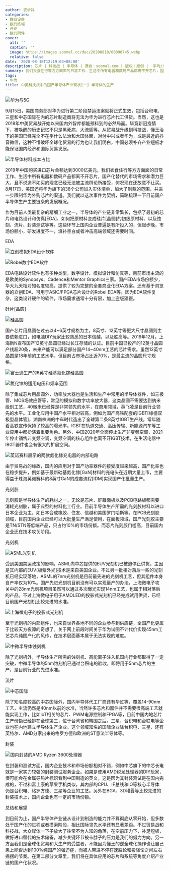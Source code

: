 ```yaml
---
author: 农步祥
categories:
- 数码设备
- 数码终端
- 评论
- 数码附件
cover:
  alt: ''
  caption: ''
  image: https://images.soomal.cc/doc/20200818/00090745.webp
  relative: false
date: '2020-08-18T12:19:03+08:00'
description: 芯片 | 科技战 | 半导体 | 源自：soomal.com | 版权：原创 |  平均/总评分：09.07/263
summary: 我们衣食住行等方方面面的日常工作、生活中所有电器和数码产品都离不开芯片，国产化替代的市场需求和潜力巨大，国产化替代的市场需求和潜力巨大。8月17日，美国还将华为旗下的38个公司加入实体清单，加大了制裁的范围。我们就以这次事件为契机，梳理一下目前国产半导体生产主要链条的发展概况。
tags:
- 华为
title: 中美科技战中的国产半导体产业现状[一] 半导体的生产
---
```


![华为与5G](https://images.soomal.cc/doc/20200818/00090730.webp)



9月15日，美国商务部对华为进行第二阶段禁运法案就将正式生效，包括台积电、三星和中芯国际在内的芯片制造商将无法为华为进行芯片代工供货。当然，这也是2018年中美贸易战开始以来国内外智库都能预料到的必然局面。毕竟新冠疫情下，被唤醒的历史记忆不只是黑死病、大流感等。从贸易战升级到科技战，懂王治下的美国已经完全不在乎什么法治和大国体面，对付中兴或者华为，或是最近的抖音微信，这种不惜破坏全球化贸易的行为也让我们明白，中国必须补齐产业短板才能保证国内经济和国际贸易发展。



![半导体材料成本占比](https://images.soomal.cc/doc/20200818/00090742.webp)



2019年中国购买进口芯片金额达到3000亿美元，我们衣食住行等方方面面的日常工作、生活中所有电器和数码产品都离不开芯片，国产化替代的市场需求和潜力巨大，且不说造不如买的理念已经无法被主流舆论所接受，何况现在还故意不让买。8月17日，美国还将华为旗下的38个公司加入实体清单，加大了制裁的范围，并进一步限制华为外购芯片的渠道。我们就以这次事件为契机，简略梳理一下目前国产半导体生产主要链条的发展概况。



作为目前人类最复杂的精细工业之一，半导体的产业链非常繁长，包括了最初的芯片和电路设计和仿真[EDA]、如何把原材料变成硅片[晶圆]的初级原材料、以及蚀刻、流片、封装测试等等。这些环节上国内企业普遍是有所投入的，但起步晚，市场份额小，研发进度不一，填补空白或者冲击高端领域还需要时间。



EDA



![立创模拟EDA设计软件](https://images.soomal.cc/doc/20200818/00090731.webp)



![Robei数字EDA软件](https://images.soomal.cc/doc/20200818/00090732.webp)



EDA电路设计软件也有多种类型，数字设计、模拟设计和仿真等，目前市场主流的是欧美的Synopsys、Cadence和Mentor Graphics三家。国产EDA市场份额少，华大九天相对知名度较高，提供了较为完整的全套商业化EDA方案。还有基于浏览器的立创EDA、可用于ASIC/FPGA芯片设计的Robei EDA等。因为EDA软件复杂，这类设计硬件的软件，市场需求通常十分有限，加上盗版猖獗。



硅片[晶圆]



![硅晶圆](https://images.soomal.cc/doc/20200818/00090733.webp)



国产芯片用晶圆在过去以4~6英寸规格为主，8英寸、12英寸等更大尺寸晶圆则主要依赖进口，如电脑DIY玩家比较熟悉的日本信越，以及胜高等。2019年12月，上海新N宣布国产12英寸晶圆已经过长江存储的认证。目前中国已投产的12英寸晶圆产线超20条，未来产能可以满足部分国产14~40nm工艺的芯片需求。虽然12英寸晶圆是18年前的工艺水平，但目前占市场占比近70%，是最主流的晶圆尺寸规格。



![富士通生产的6英寸硅基氮化镓硅晶圆](https://images.soomal.cc/doc/20200818/00090734.webp)



![氮化镓的适用电压和频率范围](https://images.soomal.cc/doc/20200818/00090735.webp)



除了集成芯片用晶圆外，功率放大器也是生活和生产中常用的半导体器件，如三极管、MOS场效应管等，常见的模拟和数字功率放大器，这类晶圆不需要达到纳米级别工艺，40微米已经算是非常领先的水平，在商用领域，英飞凌是目前行业领先的水平。工业化应用中国产水平相对较高，例如为国产高铁配套的IGBT[缘栅双极型晶体管]，湖南株洲的中车时代造出了全球第二条8英寸IGBT生产线，常年随着高铁宣传保持了较高的曝光率。IGBT在轨道交通、高压传输、新能源汽车等工业应用中都扮演着重要角色。另外，中国2020年全面停止生产非变频空调，2021年停止销售非变频空调，变频空调的核心组件也离不开IGBT技术，在生活电器中IBGT器件也会有很大的扩展空间。



![英诺赛科展示的两款氮化镓充电器的内部电路](https://images.soomal.cc/doc/20200818/00090736.webp)



由于贸易战的缘故，国内的应用对于国产功率器件的接受度越来越高，国产化率也在稳步提升，例如基于最新硅基氮化镓[GaN]材料的充电头在近期大量上市，主要得益于珠海英诺赛科的8英寸GaN的成套流程[IDM]实现国产化批量生产。



光刻胶



光刻胶是半导体生产的耗材之一，无论是芯片、屏幕面板以及PCB电路板都需要消耗光刻胶，属于典型的材料化工行业。目前半导体生产所需的光刻胶材料以进口日本企业为主，如日本合成橡胶、住友、信越和美国罗门哈斯等。在PCB光刻胶领域，目前国内企业已经可以大批量生产满足使用，在面板领域，国产光刻胶主要是TN/STN等低端产品，只占约10%的市场份额。而芯片光刻胶门槛高，目前国内企业还在技术攻关阶段。



光刻机



![ASML光刻机](https://images.soomal.cc/doc/20200818/00090738.webp)



受到美国禁运政策的影响，ASML向中芯提供的EUV光刻机已被迫停止供货，主因是其内部的EUV[极紫外光]技术是来自美国企业。不过另一批相对落后一些的光刻机已经实现落地，ASML的7nm光刻机是目前最先进的光刻机工艺，但其组件本身自产率仅为10%。国产先进光刻机目前没有可以实现量产的办法，上海微电子攻关中的28nm光刻机项目虽然可以通过多次曝光实现14nm工艺，也属于相对落后的产品。不过上海微电子用于AMOLED的投影式光刻机已经完成试用供货，已经目前国产光刻机比较先进的水准。



![上海微电子的投影式光刻机](https://images.soomal.cc/doc/20200818/00090739.webp)



至于光刻机的内部组件，也来自世界各地不同的企业参与到供应链，全国产化更属于比较天方夜谭的奇想了。关于网上前段时间关于华为试图不计代价实现45nm工艺芯片纯国产化的风传，在技术层面基本属于无法实现的难度。



![中微半导体蚀刻机](https://images.soomal.cc/doc/20200818/00090741.webp)



除了光刻机外，半导体生产所需的蚀刻机、高能离子注入机国内行业都取得了一定突破，中微半导体的5nm蚀刻机已通过台积电的验收，即将用于5nm芯片的生产，是目前行业的先进水准。



流片



![中芯国际](https://images.soomal.cc/doc/20200818/00090743.webp)



除了知名度较高的中芯国际外，国内半导体代工厂商还有华虹等，覆盖14-90nm工艺，主流仍然是40nm以前的水准，当然许多芯片和器件并不需要很高端工艺就能实现工作，比如IoT相关的芯片、PWM电源控制和FPGA等，目前中国内地芯片生产份额已经排在全球第三，位于台湾省和韩国之后。三星、台积电和台联电等企业也在内地建立半导体生产企业。这个领域知名的国际企业除台积电、三星，还有英特尔、AMD分家出来的格罗方德和欧洲的ST意法半导体等。



封装



![国内封装的AMD Ryzen 3600处理器](https://images.soomal.cc/doc/20200818/00090744.webp)



在封装和测试方面，国内企业技术和市场份额相对不错，例如中芯旗下的中芯长电就是一家实力较强的封装测试服务企业。如果是使用AMD锐龙处理器的DIY玩家，很可能会在金属导热片标识看到中国制造的英文，这是因为其封装测试是在国内完成的，不过和富士康的苹果手机类似，其内部的CPU、IF总线和IO等核心半导体仍是台积电、格罗方德、三星等企业的工艺。另外在BGA、3D堆叠等比较先进的封装技术上，国内企业也有一定的市场份额。



总结和展望



到目前为止，国产半导体产业链从设计到制造的能力并不算彻底从零开始，但多数处于国产化的进程或者摸索阶段，相比国际领先水平还有显著差距。不过贸易战和科技战，大众媒体一下子放大了往常不为人知的角落，在空前压力下，补足短板，做好进口替代的技术储备，减少关键环节被卡脖子的压力是我们的努力方向。另一方面我们是全球化贸易和大生产的受益者，不能因为懂王的逆全球化操作也让自己患上能否达到100%纯国产的强迫症，而被人带进不停在速胜论和投降论之间左右摇摆的节奏。在第二部分文章里，我们将在具体应用的芯片和系统等角度介绍产业链的国产化状况。
